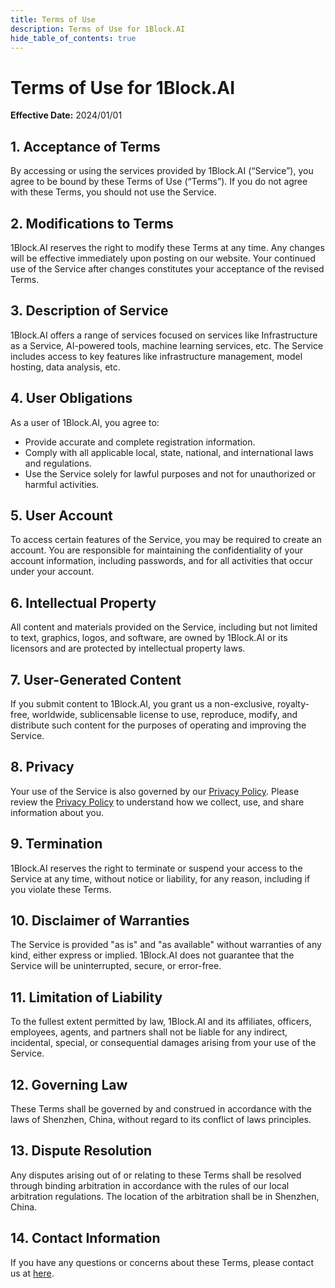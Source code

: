 ```yaml
---
title: Terms of Use
description: Terms of Use for 1Block.AI
hide_table_of_contents: true
---
```


# Terms of Use for 1Block.AI

**Effective Date:** 2024/01/01

## 1. Acceptance of Terms

By accessing or using the services provided by 1Block.AI (“Service”), you agree to be bound by these Terms of Use (“Terms”). If you do not agree with these Terms, you should not use the Service.

## 2. Modifications to Terms

1Block.AI reserves the right to modify these Terms at any time. Any changes will be effective immediately upon posting on our website. Your continued use of the Service after changes constitutes your acceptance of the revised Terms.

## 3. Description of Service

1Block.AI offers a range of services focused on services like Infrastructure as a Service, AI-powered tools, machine learning services, etc. The Service includes access to key features like infrastructure management, model hosting, data analysis, etc.

## 4. User Obligations

As a user of 1Block.AI, you agree to:

- Provide accurate and complete registration information.
- Comply with all applicable local, state, national, and international laws and regulations.
- Use the Service solely for lawful purposes and not for unauthorized or harmful activities.

## 5. User Account

To access certain features of the Service, you may be required to create an account. You are responsible for maintaining the confidentiality of your account information, including passwords, and for all activities that occur under your account.

## 6. Intellectual Property

All content and materials provided on the Service, including but not limited to text, graphics, logos, and software, are owned by 1Block.AI or its licensors and are protected by intellectual property laws.

## 7. User-Generated Content

If you submit content to 1Block.AI, you grant us a non-exclusive, royalty-free, worldwide, sublicensable license to use, reproduce, modify, and distribute such content for the purposes of operating and improving the Service.

## 8. Privacy

Your use of the Service is also governed by our [Privacy Policy](./privacy-policy). Please review the [Privacy Policy](./privacy-policy) to understand how we collect, use, and share information about you.

## 9. Termination

1Block.AI reserves the right to terminate or suspend your access to the Service at any time, without notice or liability, for any reason, including if you violate these Terms.

## 10. Disclaimer of Warranties

The Service is provided "as is" and "as available" without warranties of any kind, either express or implied. 1Block.AI does not guarantee that the Service will be uninterrupted, secure, or error-free.

## 11. Limitation of Liability

To the fullest extent permitted by law, 1Block.AI and its affiliates, officers, employees, agents, and partners shall not be liable for any indirect, incidental, special, or consequential damages arising from your use of the Service.

## 12. Governing Law

These Terms shall be governed by and construed in accordance with the laws of Shenzhen, China, without regard to its conflict of laws principles.

## 13. Dispute Resolution

Any disputes arising out of or relating to these Terms shall be resolved through binding arbitration in accordance with the rules of our local arbitration regulations. The location of the arbitration shall be in Shenzhen, China.

## 14. Contact Information

If you have any questions or concerns about these Terms, please contact us at [here](mailto:legal@1block.ai).
